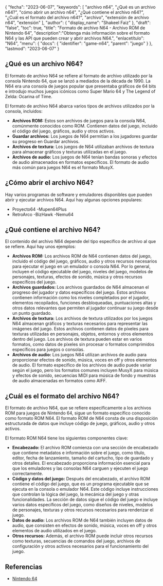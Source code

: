 {
"fecha": "2023-06-07",
  "keywords": [
"archivo n64",
"¿Qué es un archivo n64?",
"cómo abrir un archivo n64",
"¿Qué contiene el archivo n64?",
"¿Cuál es el formato del archivo n64?",
"archivo",
"extensión de archivo n64",
"extensión"
],
  "author": {
"display_name": "Shakeel Faiz"
},
"draft": "false",
"toc": true,
"title": "Formato de archivo N64 - Archivo ROM de Nintendo 64",
  "description":"Obtenga más información sobre el formato N64 y las API que pueden crear y abrir archivos N64.",
"enlacetítulo": "N64",
  "menu": {
    "docs": {
      "identifier": "game-n64",
"parent": "juego"
}
},
"lastmod": "2023-06-07"
}

## ¿Qué es un archivo N64?

El formato de archivo N64 se refiere al formato de archivo utilizado por la consola Nintendo 64, que se lanzó a mediados de la década de 1990. La N64 era una consola de juegos popular que presentaba gráficos de 64 bits e introdujo muchos juegos icónicos como Super Mario 64 y The Legend of Zelda: Ocarina of Time.

El formato de archivo N64 abarca varios tipos de archivos utilizados por la consola, incluidos:

- **Archivos ROM:** Estos son archivos de juegos para la consola N64, comúnmente conocidos como ROM. Contienen datos del juego, incluido el código del juego, gráficos, audio y otros activos.
- **Guardar archivos:** Los juegos de N64 permitían a los jugadores guardar su progreso en Guardar archivos.
- **Archivos de textura:** Los juegos de N64 utilizaban archivos de textura para almacenar gráficos y texturas utilizadas en el juego.
- **Archivos de audio:** Los juegos de N64 tenían bandas sonoras y efectos de audio almacenados en formatos específicos. El formato de audio más común para juegos N64 es el formato MusyX.

## ¿Cómo abrir el archivo N64?

Hay varios programas de software y emuladores disponibles que pueden abrir y ejecutar archivos N64. Aquí hay algunas opciones populares:

- Proyecto64
-Mupen64Plus
- RetroArco
-BizHawk
-Nemu64

## ¿Qué contiene el archivo N64?

El contenido del archivo N64 depende del tipo específico de archivo al que se refiere. Aquí hay unos ejemplos:

- **Archivos ROM:** Los archivos ROM de N64 contienen datos del juego, incluido el código del juego, gráficos, audio y otros recursos necesarios para ejecutar el juego en un emulador o consola N64. Por lo general, incluyen el código ejecutable del juego, niveles del juego, modelos de personajes, texturas, efectos de sonido, música y otros recursos específicos del juego.
- **Archivos guardados:** Los archivos guardados de N64 almacenan el progreso del jugador y datos específicos del juego. Estos archivos contienen información como los niveles completados por el jugador, elementos recopilados, funciones desbloqueadas, puntuaciones altas y otros datos relevantes que permiten al jugador continuar su juego desde un punto guardado.
- **Archivos de textura:** Los archivos de textura utilizados por los juegos N64 almacenan gráficos y texturas necesarios para representar las imágenes del juego. Estos archivos contienen datos de píxeles para texturas utilizadas en personajes, objetos, entornos y otros elementos dentro del juego. Los archivos de textura pueden estar en varios formatos, como datos de píxeles sin procesar o formatos comprimidos específicos para juegos o consolas.
- **Archivos de audio:** Los juegos N64 utilizan archivos de audio para proporcionar efectos de sonido, música, voces en off y otros elementos de audio. El formato específico de los archivos de audio puede variar según el juego, pero los formatos comunes incluyen MusyX para música y efectos de sonido, secuencias MIDI para música de fondo y muestras de audio almacenadas en formatos como AIFF.

## ¿Cuál es el formato del archivo N64?

El formato de archivo N64, que se refiere específicamente a los archivos ROM para juegos de Nintendo 64, sigue un formato específico conocido como formato ROM N64. El formato ROM de N64 consta de una disposición estructurada de datos que incluye código de juego, gráficos, audio y otros activos.

El formato ROM N64 tiene los siguientes componentes clave:

- **Encabezado:** El archivo ROM comienza con una sección de encabezado que contiene metadatos e información sobre el juego, como título, editor, fecha de lanzamiento, tamaño del cartucho, tipo de guardado y otros detalles. El encabezado proporciona información esencial para que los emuladores y las consolas N64 carguen y ejecuten el juego correctamente.
- **Código y datos del juego:** Después del encabezado, el archivo ROM contiene el código del juego, que es un programa ejecutable que se ejecuta en la consola o emulador N64. Este código incluye instrucciones que controlan la lógica del juego, la mecánica del juego y otras funcionalidades. La sección de datos sigue el código del juego e incluye varios datos específicos del juego, como diseños de niveles, modelos de personajes, texturas y otros recursos necesarios para renderizar el juego.
- **Datos de audio:** Los archivos ROM de N64 también incluyen datos de audio, que consisten en efectos de sonido, música, voces en off y otros elementos de audio utilizados en el juego.
- **Otros recursos:** Además, el archivo ROM puede incluir otros recursos como texturas, secuencias de comandos del juego, archivos de configuración y otros activos necesarios para el funcionamiento del juego.

## Referencias
* [Nintendo 64](https://en.wikipedia.org/wiki/Nintendo_64)

